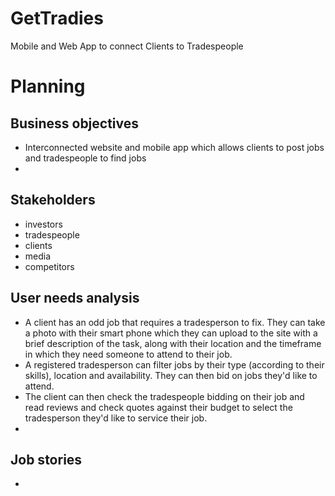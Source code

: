 # GetTradies
Mobile and Web App to connect Clients to Tradespeople

# Planning
## Business objectives
- Interconnected website and mobile app which allows clients to post jobs and tradespeople to find jobs
- 


## Stakeholders
- investors
- tradespeople
- clients
- media
- competitors


## User needs analysis
- A client has an odd job that requires a tradesperson to fix.  They can take a photo with their smart phone which they can upload to the site with a brief description of the task, along with their location and the timeframe in which they need someone to attend to their job.
- A registered tradesperson can filter jobs by their type (according to their skills), location and availability.  They can then bid on jobs they'd like to attend.
- The client can then check the tradespeople bidding on their job and read reviews and check quotes against their budget to select the tradesperson they'd like to service their job.
- 


## Job stories
- 
